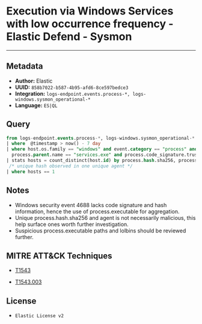 # Execution via Windows Services with low occurrence frequency - Elastic Defend - Sysmon

---

## Metadata

- **Author:** Elastic
- **UUID:** `858b7022-b587-4b95-afd6-8ce597bedce3`
- **Integration:** `logs-endpoint.events.process-*, logs-windows.sysmon_operational-*`
- **Language:** `ES|QL`

## Query

```sql
from logs-endpoint.events.process-*, logs-windows.sysmon_operational-*
| where  @timestamp > now() - 7 day
| where host.os.family == "windows" and event.category == "process" and event.action in ("start", "Process creation") and 
  process.parent.name == "services.exe" and process.code_signature.trusted != true
| stats hosts = count_distinct(host.id) by process.hash.sha256, process.name
 /* unique hash observed in one unique agent */
| where hosts == 1
```

## Notes

- Windows security event 4688 lacks code signature and hash information, hence the use of process.executable for aggregation.
- Unique process.hash.sha256 and agent is not necessarily malicious, this help surface ones worth further investigation.
- Suspicious process.executable paths and lolbins should be reviewed further.
## MITRE ATT&CK Techniques

- [T1543](https://attack.mitre.org/techniques//T1543)

- [T1543.003](https://attack.mitre.org/techniques//T1543/003)


## License

- `Elastic License v2`
